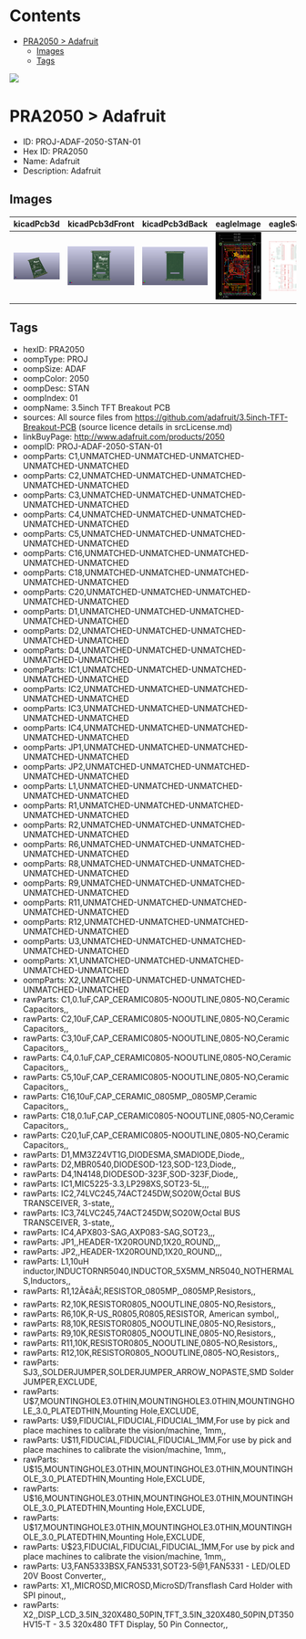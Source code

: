 



Contents
========

* [PRA2050 > Adafruit](#pra2050--adafruit)
	* [Images](#images)
	* [Tags](#tags)
  
![][im]
# PRA2050 > Adafruit

- ID: PROJ-ADAF-2050-STAN-01
- Hex ID: PRA2050
- Name: Adafruit
- Description: Adafruit

## Images
  
  

|kicadPcb3d|kicadPcb3dFront|kicadPcb3dBack|eagleImage|eagleSchemImage|
| :---: | :---: | :---: | :---: | :---: |
|[![kicadPcb3d](kicadPcb3d_140.png)](kicadPcb3d.png)|[![kicadPcb3dFront](kicadPcb3dFront_140.png)](kicadPcb3dFront.png)|[![kicadPcb3dBack](kicadPcb3dBack_140.png)](kicadPcb3dBack.png)|[![eagleImage](eagleImage_140.png)](eagleImage.png)|[![eagleSchemImage](eagleSchemImage_140.png)](eagleSchemImage.png)|

## Tags

- hexID: PRA2050
- oompType: PROJ
- oompSize: ADAF
- oompColor: 2050
- oompDesc: STAN
- oompIndex: 01
- oompName: 3.5inch TFT Breakout PCB
- sources: All source files from https://github.com/adafruit/3.5inch-TFT-Breakout-PCB (source licence details in srcLicense.md)
- linkBuyPage: http://www.adafruit.com/products/2050
- oompID: PROJ-ADAF-2050-STAN-01
- oompParts: C1,UNMATCHED-UNMATCHED-UNMATCHED-UNMATCHED-UNMATCHED
- oompParts: C2,UNMATCHED-UNMATCHED-UNMATCHED-UNMATCHED-UNMATCHED
- oompParts: C3,UNMATCHED-UNMATCHED-UNMATCHED-UNMATCHED-UNMATCHED
- oompParts: C4,UNMATCHED-UNMATCHED-UNMATCHED-UNMATCHED-UNMATCHED
- oompParts: C5,UNMATCHED-UNMATCHED-UNMATCHED-UNMATCHED-UNMATCHED
- oompParts: C16,UNMATCHED-UNMATCHED-UNMATCHED-UNMATCHED-UNMATCHED
- oompParts: C18,UNMATCHED-UNMATCHED-UNMATCHED-UNMATCHED-UNMATCHED
- oompParts: C20,UNMATCHED-UNMATCHED-UNMATCHED-UNMATCHED-UNMATCHED
- oompParts: D1,UNMATCHED-UNMATCHED-UNMATCHED-UNMATCHED-UNMATCHED
- oompParts: D2,UNMATCHED-UNMATCHED-UNMATCHED-UNMATCHED-UNMATCHED
- oompParts: D4,UNMATCHED-UNMATCHED-UNMATCHED-UNMATCHED-UNMATCHED
- oompParts: IC1,UNMATCHED-UNMATCHED-UNMATCHED-UNMATCHED-UNMATCHED
- oompParts: IC2,UNMATCHED-UNMATCHED-UNMATCHED-UNMATCHED-UNMATCHED
- oompParts: IC3,UNMATCHED-UNMATCHED-UNMATCHED-UNMATCHED-UNMATCHED
- oompParts: IC4,UNMATCHED-UNMATCHED-UNMATCHED-UNMATCHED-UNMATCHED
- oompParts: JP1,UNMATCHED-UNMATCHED-UNMATCHED-UNMATCHED-UNMATCHED
- oompParts: JP2,UNMATCHED-UNMATCHED-UNMATCHED-UNMATCHED-UNMATCHED
- oompParts: L1,UNMATCHED-UNMATCHED-UNMATCHED-UNMATCHED-UNMATCHED
- oompParts: R1,UNMATCHED-UNMATCHED-UNMATCHED-UNMATCHED-UNMATCHED
- oompParts: R2,UNMATCHED-UNMATCHED-UNMATCHED-UNMATCHED-UNMATCHED
- oompParts: R6,UNMATCHED-UNMATCHED-UNMATCHED-UNMATCHED-UNMATCHED
- oompParts: R8,UNMATCHED-UNMATCHED-UNMATCHED-UNMATCHED-UNMATCHED
- oompParts: R9,UNMATCHED-UNMATCHED-UNMATCHED-UNMATCHED-UNMATCHED
- oompParts: R11,UNMATCHED-UNMATCHED-UNMATCHED-UNMATCHED-UNMATCHED
- oompParts: R12,UNMATCHED-UNMATCHED-UNMATCHED-UNMATCHED-UNMATCHED
- oompParts: U3,UNMATCHED-UNMATCHED-UNMATCHED-UNMATCHED-UNMATCHED
- oompParts: X1,UNMATCHED-UNMATCHED-UNMATCHED-UNMATCHED-UNMATCHED
- oompParts: X2,UNMATCHED-UNMATCHED-UNMATCHED-UNMATCHED-UNMATCHED
- rawParts: C1,0.1uF,CAP_CERAMIC0805-NOOUTLINE,0805-NO,Ceramic Capacitors,,
- rawParts: C2,10uF,CAP_CERAMIC0805-NOOUTLINE,0805-NO,Ceramic Capacitors,,
- rawParts: C3,10uF,CAP_CERAMIC0805-NOOUTLINE,0805-NO,Ceramic Capacitors,,
- rawParts: C4,0.1uF,CAP_CERAMIC0805-NOOUTLINE,0805-NO,Ceramic Capacitors,,
- rawParts: C5,10uF,CAP_CERAMIC0805-NOOUTLINE,0805-NO,Ceramic Capacitors,,
- rawParts: C16,10uF,CAP_CERAMIC_0805MP,_0805MP,Ceramic Capacitors,,
- rawParts: C18,0.1uF,CAP_CERAMIC0805-NOOUTLINE,0805-NO,Ceramic Capacitors,,
- rawParts: C20,1uF,CAP_CERAMIC0805-NOOUTLINE,0805-NO,Ceramic Capacitors,,
- rawParts: D1,MM3Z24VT1G,DIODESMA,SMADIODE,Diode,,
- rawParts: D2,MBR0540,DIODESOD-123,SOD-123,Diode,,
- rawParts: D4,1N4148,DIODESOD-323F,SOD-323F,Diode,,
- rawParts: IC1,MIC5225-3.3,LP298XS,SOT23-5L,,,
- rawParts: IC2,74LVC245,74ACT245DW,SO20W,Octal BUS TRANSCEIVER, 3-state,,
- rawParts: IC3,74LVC245,74ACT245DW,SO20W,Octal BUS TRANSCEIVER, 3-state,,
- rawParts: IC4,APX803-SAG,AXP083-SAG,SOT23,,,
- rawParts: JP1,,HEADER-1X20ROUND,1X20_ROUND,,,
- rawParts: JP2,,HEADER-1X20ROUND,1X20_ROUND,,,
- rawParts: L1,10uH inductor,INDUCTORNR5040,INDUCTOR_5X5MM_NR5040_NOTHERMALS,Inductors,,
- rawParts: R1,12Ã¢âÂ¦,RESISTOR_0805MP,_0805MP,Resistors,,
- rawParts: R2,10K,RESISTOR0805_NOOUTLINE,0805-NO,Resistors,,
- rawParts: R6,10K,R-US_R0805,R0805,RESISTOR, American symbol,,
- rawParts: R8,10K,RESISTOR0805_NOOUTLINE,0805-NO,Resistors,,
- rawParts: R9,10K,RESISTOR0805_NOOUTLINE,0805-NO,Resistors,,
- rawParts: R11,10K,RESISTOR0805_NOOUTLINE,0805-NO,Resistors,,
- rawParts: R12,10K,RESISTOR0805_NOOUTLINE,0805-NO,Resistors,,
- rawParts: SJ3,,SOLDERJUMPER,SOLDERJUMPER_ARROW_NOPASTE,SMD Solder JUMPER,EXCLUDE,
- rawParts: U$7,MOUNTINGHOLE3.0THIN,MOUNTINGHOLE3.0THIN,MOUNTINGHOLE_3.0_PLATEDTHIN,Mounting Hole,EXCLUDE,
- rawParts: U$9,FIDUCIAL,FIDUCIAL,FIDUCIAL_1MM,For use by pick and place machines to calibrate the vision/machine, 1mm,,
- rawParts: U$11,FIDUCIAL,FIDUCIAL,FIDUCIAL_1MM,For use by pick and place machines to calibrate the vision/machine, 1mm,,
- rawParts: U$15,MOUNTINGHOLE3.0THIN,MOUNTINGHOLE3.0THIN,MOUNTINGHOLE_3.0_PLATEDTHIN,Mounting Hole,EXCLUDE,
- rawParts: U$16,MOUNTINGHOLE3.0THIN,MOUNTINGHOLE3.0THIN,MOUNTINGHOLE_3.0_PLATEDTHIN,Mounting Hole,EXCLUDE,
- rawParts: U$17,MOUNTINGHOLE3.0THIN,MOUNTINGHOLE3.0THIN,MOUNTINGHOLE_3.0_PLATEDTHIN,Mounting Hole,EXCLUDE,
- rawParts: U$23,FIDUCIAL,FIDUCIAL,FIDUCIAL_1MM,For use by pick and place machines to calibrate the vision/machine, 1mm,,
- rawParts: U3,FAN5333BSX,FAN5331,SOT23-5@1,FAN5331 - LED/OLED 20V Boost Converter,,
- rawParts: X1,,MICROSD,MICROSD,MicroSD/Transflash Card Holder with SPI pinout,,
- rawParts: X2,,DISP_LCD_3.5IN_320X480_50PIN,TFT_3.5IN_320X480_50PIN,DT350HV15-T - 3.5 320x480 TFT Display, 50 Pin Connector,,



[im]: kicadPcb3d_450.png
